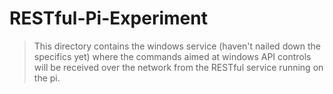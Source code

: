 # RESTful-Pi-Experiment
> This directory contains the windows service (haven't nailed down the specifics yet) where the commands aimed at windows API controls will be received over the network from the RESTful service running on the pi.
